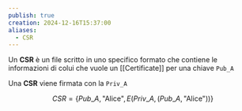 ```yaml
---
publish: true
creation: 2024-12-16T15:37:00
aliases:
  - CSR
---
```

Un **CSR** è un file scritto in uno specifico formato che contiene le informazioni di colui che vuole un [[Certificate]] per una chiave `Pub_A`

Una **CSR** viene firmata con la `Priv_A`

$$CSR = \{ Pub\_A, \text{"Alice"} , E(Priv\_A,(Pub\_A, \text{"Alice"})) \}$$